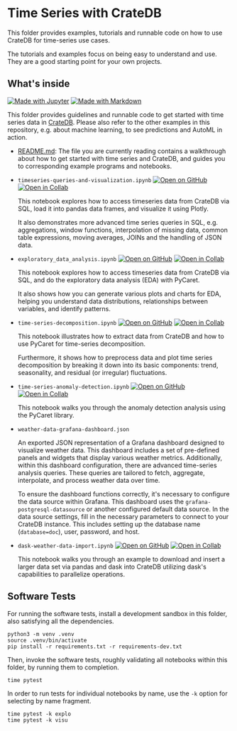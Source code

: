 # Time Series with CrateDB

This folder provides examples, tutorials and runnable code on how to use CrateDB
for time-series use cases.

The tutorials and examples focus on being easy to understand and use. They
are a good starting point for your own projects.


## What's inside

[![Made with Jupyter](https://img.shields.io/badge/Made%20with-Jupyter-orange?logo=Jupyter)](https://jupyter.org/try) [![Made with Markdown](https://img.shields.io/badge/Made%20with-Markdown-1f425f.svg?logo=Markdown)](https://commonmark.org)

This folder provides guidelines and runnable code to get started with time
series data in [CrateDB]. Please also refer to the other examples in this
repository, e.g. about machine learning, to see predictions and AutoML in action.

- [README.md](README.md): The file you are currently reading contains a
  walkthrough about how to get started with time series and CrateDB,
  and guides you to corresponding example programs and notebooks.

- `timeseries-queries-and-visualization.ipynb` [![Open on GitHub](https://img.shields.io/badge/Open%20on-GitHub-lightgray?logo=GitHub)](timeseries-queries-and-visualization.ipynb) [![Open in Collab](https://colab.research.google.com/assets/colab-badge.svg)](https://colab.research.google.com/github/crate/cratedb-examples/blob/main/topic/timeseries/timeseries-queries-and-visualization.ipynb)

  This notebook explores how to access timeseries data from CrateDB via SQL, 
  load it into pandas data frames, and visualize it using Plotly.
  
  It also demonstrates more advanced time series queries in SQL, e.g. aggregations,
  window functions, interpolation of missing data, common table expressions, 
  moving averages, JOINs and the handling of JSON data.

- `exploratory_data_analysis.ipynb` [![Open on GitHub](https://img.shields.io/badge/Open%20on-GitHub-lightgray?logo=GitHub)](exploratory_data_analysis.ipynb) [![Open in Collab](https://colab.research.google.com/assets/colab-badge.svg)](https://colab.research.google.com/github/crate/cratedb-examples/blob/main/topic/timeseries/exploratory_data_analysis.ipynb)

  This notebook explores how to access timeseries data from CrateDB via SQL, 
  and do the exploratory data analysis (EDA) with PyCaret.
  
  It also shows how you can generate various plots and charts for EDA, helping you understand data distributions, relationships between variables, and identify patterns.
  
- `time-series-decomposition.ipynb` [![Open on GitHub](https://img.shields.io/badge/Open%20on-GitHub-lightgray?logo=GitHub)](time-series-decomposition.ipynb) [![Open in Collab](https://colab.research.google.com/assets/colab-badge.svg)](https://colab.research.google.com/github/crate/cratedb-examples/blob/main/topic/timeseries/time-series-decomposition.ipynb)

  This notebook illustrates how to extract data from CrateDB and how to use PyCaret for time-series decomposition.
  
  Furthermore, it shows how to preprocess data and plot time series decomposition by breaking it down into its basic components: trend, seasonality, and residual (or irregular) fluctuations.

- `time-series-anomaly-detection.ipynb` [![Open on GitHub](https://img.shields.io/badge/Open%20on-GitHub-lightgray?logo=GitHub)](time-series-anomaly-detection.ipynb) [![Open in Collab](https://colab.research.google.com/assets/colab-badge.svg)](https://colab.research.google.com/github/crate/cratedb-examples/blob/main/topic/timeseries/time-series-anomaly-detection.ipynb)

  This notebook walks you through the anomaly detection analysis using the PyCaret library.

- `weather-data-grafana-dashboard.json`

  An exported JSON representation of a Grafana dashboard designed to visualize weather data. This dashboard includes a set of pre-defined panels and widgets that display various weather metrics. Additionally, within this dashboard configuration, there are advanced time-series analysis queries. These queries are tailored to fetch, aggregate, interpolate, and process weather data over time.

  To ensure the dashboard functions correctly, it's necessary to configure the data source within Grafana. This dashboard uses the `grafana-postgresql-datasource` or another configured default data source. In the data source settings, fill in the necessary parameters to connect to your CrateDB instance. This includes setting up the database name (`database=doc`), user, password, and host.

- `dask-weather-data-import.ipynb` [![Open on GitHub](https://img.shields.io/badge/Open%20on-GitHub-lightgray?logo=GitHub)](dask-weather-data-import.ipynb) [![Open in Collab](https://colab.research.google.com/assets/colab-badge.svg)](https://colab.research.google.com/github/crate/cratedb-examples/blob/main/topic/timeseries/dask-weather-data-import.ipynb)

  This notebook walks you through an example to download and insert a larger data set via pandas and dask into CrateDB utilizing dask's capabilities to parallelize operations.

## Software Tests

For running the software tests, install a development sandbox in this
folder, also satisfying all the dependencies.
```console
python3 -m venv .venv
source .venv/bin/activate
pip install -r requirements.txt -r requirements-dev.txt
```

Then, invoke the software tests, roughly validating all notebooks within
this folder, by running them to completion.
```console
time pytest
```

In order to run tests for individual notebooks by name, use the
`-k` option for selecting by name fragment.
```console
time pytest -k explo
time pytest -k visu
```

[CrateDB]: https://github.com/crate/crate
